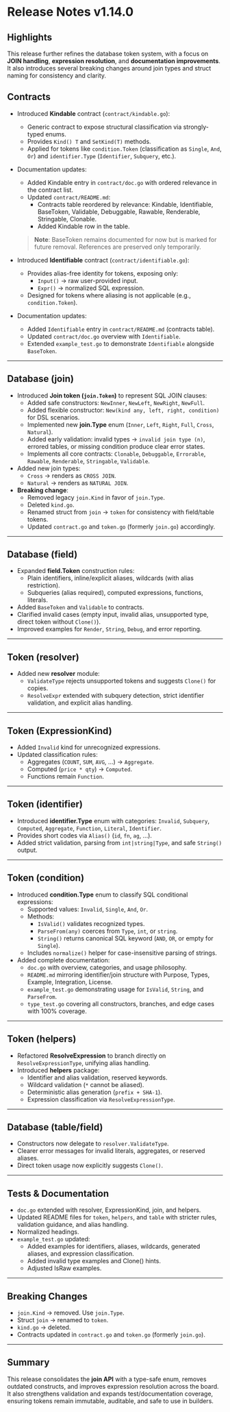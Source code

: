 # Release Notes v1.14.0

## Highlights

This release further refines the database token system, with a focus on **JOIN handling**, **expression resolution**, and **documentation improvements**. It also introduces several breaking changes around join types and struct naming for consistency and clarity.

## Contracts

- Introduced **Kindable** contract (`contract/kindable.go`):
    - Generic contract to expose structural classification via strongly-typed enums.
    - Provides `Kind() T` and `SetKind(T)` methods.
    - Applied for tokens like `condition.Token` (classification as `Single`, `And`, `Or`) and `identifier.Type` (`Identifier`, `Subquery`, etc.).
- Documentation updates:
    - Added Kindable entry in `contract/doc.go` with ordered relevance in the contract list.
    - Updated `contract/README.md`:
        - Contracts table reordered by relevance: Kindable, Identifiable, BaseToken, Validable, Debuggable, Rawable, Renderable, Stringable, Clonable.
        - Added Kindable row in the table.
  > **Note**: BaseToken remains documented for now but is marked for future removal. References are preserved only temporarily.

- Introduced **Identifiable** contract (`contract/identifiable.go`):
    - Provides alias-free identity for tokens, exposing only:
        - `Input()` → raw user-provided input.
        - `Expr()` → normalized SQL expression.
    - Designed for tokens where aliasing is not applicable (e.g., `condition.Token`).
- Documentation updates:
    - Added `Identifiable` entry in `contract/README.md` (contracts table).
    - Updated `contract/doc.go` overview with `Identifiable`.
    - Extended `example_test.go` to demonstrate `Identifiable` alongside `BaseToken`.

---

## Database (join)

- Introduced **Join token (`join.Token`)** to represent SQL JOIN clauses:
  - Added safe constructors: `NewInner`, `NewLeft`, `NewRight`, `NewFull`.
  - Added flexible constructor: `New(kind any, left, right, condition)` for DSL scenarios.
  - Implemented new **join.Type** enum (`Inner`, `Left`, `Right`, `Full`, `Cross`, `Natural`).
  - Added early validation: invalid types → `invalid join type (n)`, errored tables, or missing condition produce clear error states.
  - Implements all core contracts: `Clonable`, `Debuggable`, `Errorable`, `Rawable`, `Renderable`, `Stringable`, `Validable`.
- Added new join types:
  - `Cross` → renders as `CROSS JOIN`.
  - `Natural` → renders as `NATURAL JOIN`.
- **Breaking change**:
  - Removed legacy `join.Kind` in favor of `join.Type`.
  - Deleted `kind.go`.
  - Renamed struct from `join` → `token` for consistency with field/table tokens.
  - Updated `contract.go` and `token.go` (formerly `join.go`) accordingly.

---

## Database (field)

- Expanded **field.Token** construction rules:
  - Plain identifiers, inline/explicit aliases, wildcards (with alias restriction).
  - Subqueries (alias required), computed expressions, functions, literals.
- Added `BaseToken` and `Validable` to contracts.
- Clarified invalid cases (empty input, invalid alias, unsupported type, direct token without `Clone()`).
- Improved examples for `Render`, `String`, `Debug`, and error reporting.

---

## Token (resolver)

- Added new **resolver** module:
  - `ValidateType` rejects unsupported tokens and suggests `Clone()` for copies.
  - `ResolveExpr` extended with subquery detection, strict identifier validation, and explicit alias handling.

---

## Token (ExpressionKind)

- Added `Invalid` kind for unrecognized expressions.
- Updated classification rules:
  - Aggregates (`COUNT`, `SUM`, `AVG`, …) → `Aggregate`.
  - Computed (`price * qty`) → `Computed`.
  - Functions remain `Function`.

---

## Token (identifier)

- Introduced **identifier.Type** enum with categories: `Invalid`, `Subquery`, `Computed`, `Aggregate`, `Function`, `Literal`, `Identifier`.
- Provides short codes via `Alias()` (`id`, `fn`, `ag`, …).
- Added strict validation, parsing from `int|string|Type`, and safe `String()` output.

---

## Token (condition)

- Introduced **condition.Type** enum to classify SQL conditional expressions:
    - Supported values: `Invalid`, `Single`, `And`, `Or`.
    - Methods:
        - `IsValid()` validates recognized types.
        - `ParseFrom(any)` coerces from `Type`, `int`, or `string`.
        - `String()` returns canonical SQL keyword (`AND`, `OR`, or empty for `Single`).
    - Includes `normalize()` helper for case-insensitive parsing of strings.
- Added complete documentation:
    - `doc.go` with overview, categories, and usage philosophy.
    - `README.md` mirroring identifier/join structure with Purpose, Types, Example, Integration, License.
    - `example_test.go` demonstrating usage for `IsValid`, `String`, and `ParseFrom`.
    - `type_test.go` covering all constructors, branches, and edge cases with 100% coverage.

---

## Token (helpers)

- Refactored **ResolveExpression** to branch directly on `ResolveExpressionType`, unifying alias handling.
- Introduced **helpers** package:
  - Identifier and alias validation, reserved keywords.
  - Wildcard validation (`*` cannot be aliased).
  - Deterministic alias generation (`prefix + SHA-1`).
  - Expression classification via `ResolveExpressionType`.

---

## Database (table/field)

- Constructors now delegate to `resolver.ValidateType`.
- Clearer error messages for invalid literals, aggregates, or reserved aliases.
- Direct token usage now explicitly suggests `Clone()`.

---

## Tests & Documentation

- `doc.go` extended with resolver, ExpressionKind, join, and helpers.
- Updated README files for `token`, `helpers`, and `table` with stricter rules, validation guidance, and alias handling.
- Normalized headings.
- `example_test.go` updated:
  - Added examples for identifiers, aliases, wildcards, generated aliases, and expression classification.
  - Added invalid type examples and Clone() hints.
  - Adjusted IsRaw examples.

---

## Breaking Changes

- `join.Kind` → removed. Use `join.Type`.
- Struct `join` → renamed to `token`.
- `kind.go` → deleted.
- Contracts updated in `contract.go` and `token.go` (formerly `join.go`).

---

## Summary

This release consolidates the **join API** with a type-safe enum, removes outdated constructs, and improves expression resolution across the board. It also strengthens validation and expands test/documentation coverage, ensuring tokens remain immutable, auditable, and safe to use in builders.

